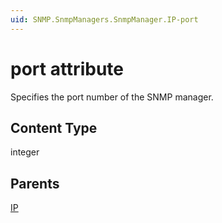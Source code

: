 ```yaml
---
uid: SNMP.SnmpManagers.SnmpManager.IP-port
---
```


# port attribute

Specifies the port number of the SNMP manager.

## Content Type

integer

## Parents

[IP](xref:SNMP.SnmpManagers.SnmpManager.IP)
